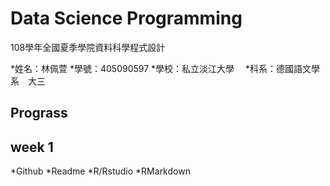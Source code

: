 # Data Science Programming
108學年全國夏季學院資料科學程式設計

*姓名：林佩萱
*學號：405090597
*學校：私立淡江大學　
*科系：德國語文學系　大三

## Prograss
## week 1
*Github
*Readme
*R/Rstudio
*RMarkdown
